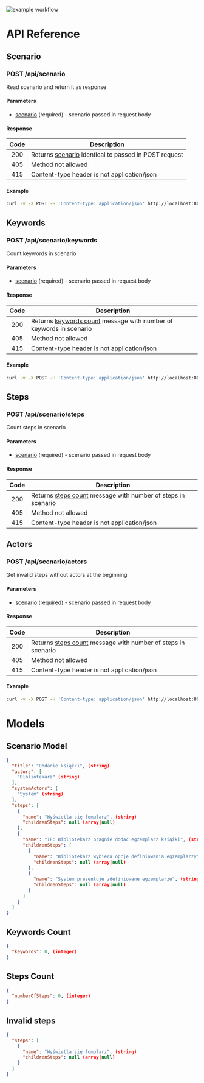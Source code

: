 ![example workflow](https://github.com/niz-ka/io-project/actions/workflows/maven-publish.yml/badge.svg)
# API Reference
## Scenario
### POST /api/scenario
Read scenario and return it as response
#### Parameters
* <a href="#scenario-model">scenario</a> (required) - scenario passed in request body
#### Response
| Code | Description |
|:---:| --- |
| 200 | Returns <a href="#scenario-model">scenario</a> identical to passed in POST request |
| 405 | Method not allowed |
| 415 | Content-type header is not application/json |

#### Example
```bash
curl -v -X POST -H 'Content-type: application/json' http://localhost:8080/api/scenario -d @scenario.json
```

## Keywords
### POST /api/scenario/keywords
Count keywords in scenario
#### Parameters
* <a href="#scenario-model">scenario</a> (required) - scenario passed in request body
#### Response
| Code | Description |
|:---:| --- |
| 200 | Returns <a href="#keywords-count">keywords count</a> message with number of keywords in scenario |
| 405 | Method not allowed |
| 415 | Content-type header is not application/json |

#### Example
```bash
curl -v -X POST -H 'Content-type: application/json' http://localhost:8080/api/scenario/keywords -d @scenario.json
```

## Steps
### POST /api/scenario/steps
Count steps in scenario
#### Parameters
* <a href="#scenario-model">scenario</a> (required) - scenario passed in request body
#### Response
| Code | Description |
|:---:| --- |
| 200 | Returns <a href="#steps-count">steps count</a> message with number of steps in scenario |
| 405 | Method not allowed |
| 415 | Content-type header is not application/json |

## Actors
### POST /api/scenario/actors
Get invalid steps without actors at the beginning
#### Parameters
* <a href="#scenario-model">scenario</a> (required) - scenario passed in request body
#### Response
| Code | Description |
|:---:| --- |
| 200 | Returns <a href="#steps-count">steps count</a> message with number of steps in scenario |
| 405 | Method not allowed |
| 415 | Content-type header is not application/json |

#### Example
```bash
curl -v -X POST -H 'Content-type: application/json' http://localhost:8080/api/scenario/actors -d @scenario.json
```

# Models
## Scenario Model
```json
{
  "title": "Dodanie książki", (string)
  "actors": [
    "Bibliotekarz" (string)
  ],
  "systemActors": [
    "System" (string)
  ],
  "steps": [
    {
      "name": "Wyświetla się fomularz", (string)
      "childrenSteps": null (array|null)
    },
    {
      "name": "IF: Bibliotekarz pragnie dodać egzemplarz książki", (string)
      "childrenSteps": [
        {
          "name": "Bibliotekarz wybiera opcję definiowania egzemplarzy", (string)
          "childrenSteps": null (array|null)
        },
        {
          "name": "System prezentuje zdefiniowane egzemplarze", (string)
          "childrenSteps": null (array|null)
        }
      ]
    }
  ]
}
```

## Keywords Count
```json
{
  "keywords": 0, (integer)
}
```

## Steps Count
```json
{
  "numberOfSteps": 0, (integer)
}
```

## Invalid steps
```json
{
  "steps": [
    {
      "name": "Wyświetla się fomularz", (string)
      "childrenSteps": null (array|null)
    }
  ]
}
